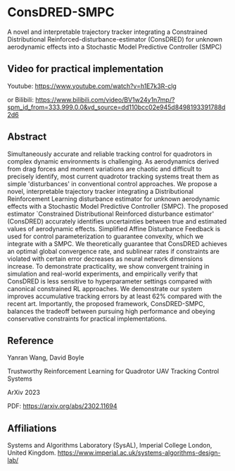 # ConsDRED-SMPC
A novel and interpretable trajectory tracker integrating a Constrained Distributional Reinforced-disturbance-estimator (ConsDRED) for unknown aerodynamic effects into a Stochastic Model Predictive Controller (SMPC)

## Video for practical implementation 
Youtube: https://www.youtube.com/watch?v=h1E7k3R-clg

or Bilibili: https://www.bilibili.com/video/BV1w24y1n7mp/?spm_id_from=333.999.0.0&vd_source=dd110bcc02e945d8498193391788d2d6

## Abstract
Simultaneously accurate and reliable tracking control for quadrotors in complex dynamic environments is challenging. As aerodynamics derived from drag forces and moment variations are chaotic and difficult to precisely identify, most current quadrotor tracking systems treat them as simple 'disturbances' in conventional control approaches. We propose a novel, interpretable trajectory tracker integrating a Distributional Reinforcement Learning disturbance estimator for unknown aerodynamic effects with a Stochastic Model Predictive Controller (SMPC). The proposed estimator `Constrained Distributional Reinforced disturbance estimator' (ConsDRED) accurately identifies uncertainties between true and estimated values of aerodynamic effects. Simplified Affine Disturbance Feedback is used for control parameterization to guarantee convexity, which we integrate with a SMPC. We theoretically guarantee that ConsDRED achieves an optimal global convergence rate, and sublinear rates if constraints are violated with certain error decreases as neural network dimensions increase. To demonstrate practicality, we show convergent training in simulation and real-world experiments, and empirically verify that ConsDRED is less sensitive to hyperparameter settings compared with canonical constrained RL approaches. We demonstrate our system improves accumulative tracking errors by at least 62% compared with the recent art. Importantly, the proposed framework, ConsDRED-SMPC, balances the tradeoff between pursuing high performance and obeying conservative constraints for practical implementations.

## Reference
Yanran Wang, David Boyle

Trustworthy Reinforcement Learning for Quadrotor UAV Tracking Control Systems

ArXiv 2023

PDF: https://arxiv.org/abs/2302.11694

## Affiliations
Systems and Algorithms Laboratory (SysAL), Imperial College London, United Kingdom. https://www.imperial.ac.uk/systems-algorithms-design-lab/
